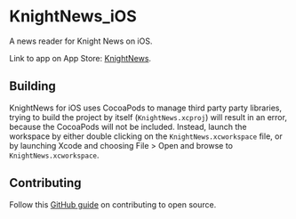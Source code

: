 KnightNews_iOS
==============

A news reader for Knight News on iOS.

Link to app on App Store: [KnightNews](https://itunes.apple.com/us/app/knightnews/id912539758?mt=8 "KnightNews").

## Building

KnightNews for iOS uses CocoaPods to manage third party party libraries, trying to build the project by itself (`KnightNews.xcproj`) will result in an error, because the CocoaPods will not be included. Instead, launch the workspace by either double clicking on the `KnightNews.xcworkspace` file, or by launching Xcode and choosing File > Open and browse to `KnightNews.xcworkspace`.

## Contributing

Follow this [GitHub guide](https://guides.github.com/activities/contributing-to-open-source/#contributing "GitHub guide") on contributing to open source.
